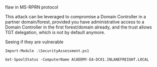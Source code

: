 flaw in MS-RPRN protocol 

This attack can be leveraged to compromise a Domain Controller in a partner domain/forest, provided you have administrative access to a Domain Controller in the first forest/domain already, and the trust allows TGT delegation, which is not by default anymore.

Seeing if they are vulnerable 
```powershell-session
Import-Module .\SecurityAssessment.ps1

Get-SpoolStatus -ComputerName ACADEMY-EA-DC01.INLANEFREIGHT.LOCAL
```
